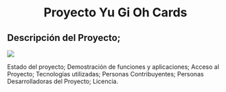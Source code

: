 <h1 align="center"> Proyecto Yu Gi Oh Cards </h1>

 <h2>Descripción del Proyecto;</h2>

  <p align="left">

  <img src="https://www.google.com/url?sa=i&url=https%3A%2F%2Funsplash.com%2Fs%2Fphotos%2Fyugioh&psig=AOvVaw1j51omBQhemeNBLu7c9gL4&ust=1695788675952000&source=images&cd=vfe&ved=0CBAQjRxqFwoTCIj59J-3x4EDFQAAAAAdAAAAABAE">
   </p>
Estado del proyecto;
Demostración de funciones y aplicaciones;
Acceso al Proyecto;
Tecnologías utilizadas;
Personas Contribuyentes;
Personas Desarrolladoras del Proyecto;
Licencia.

